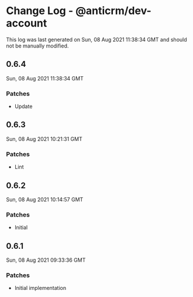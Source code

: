 # Change Log - @anticrm/dev-account

This log was last generated on Sun, 08 Aug 2021 11:38:34 GMT and should not be manually modified.

## 0.6.4
Sun, 08 Aug 2021 11:38:34 GMT

### Patches

- Update

## 0.6.3
Sun, 08 Aug 2021 10:21:31 GMT

### Patches

- Lint

## 0.6.2
Sun, 08 Aug 2021 10:14:57 GMT

### Patches

- Initial

## 0.6.1
Sun, 08 Aug 2021 09:33:36 GMT

### Patches

- Initial implementation

